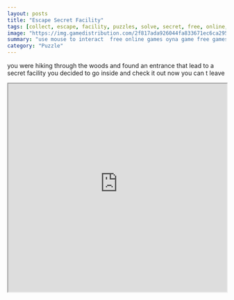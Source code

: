 ```yaml
---
layout: posts
title: "Escape Secret Facility"
tags: [collect, escape, facility, puzzles, solve, secret, free, online, games, oyna, game, free, games, play, play, games]
image: "https://img.gamedistribution.com/2f817ada926044fa833671ec6ca2957a.jpg"
summary: "use mouse to interact  free online games oyna game free games play play games"
category: "Puzzle"
---
```


you were hiking through the woods and found an entrance that lead to a secret facility you decided to go inside and check it out now you can t leave

<iframe width="100%" height="480px;" src="https://flash.gamedistribution.com?game=2f817ada926044fa833671ec6ca2957a"></iframe>